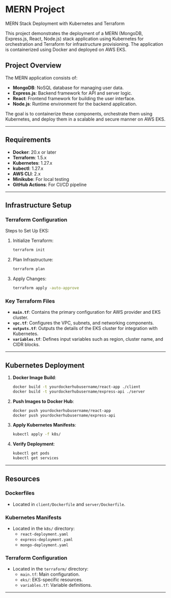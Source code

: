 # MERN Project

MERN Stack Deployment with Kubernetes and Terraform

This project demonstrates the deployment of a MERN (MongoDB, Express.js, React, Node.js) stack application using Kubernetes for orchestration and Terraform for infrastructure provisioning. The application is containerized using Docker and deployed on AWS EKS.

## Project Overview

The MERN application consists of:
- **MongoDB**: NoSQL database for managing user data.
- **Express.js**: Backend framework for API and server logic.
- **React**: Frontend framework for building the user interface.
- **Node.js**: Runtime environment for the backend application.

The goal is to containerize these components, orchestrate them using Kubernetes, and deploy them in a scalable and secure manner on AWS EKS.

---

## Requirements

- **Docker**: 20.x or later
- **Terraform**: 1.5.x
- **Kubernetes**: 1.27.x
- **kubectl**: 1.27.x
- **AWS CLI**: 2.x
- **Minikube**: For local testing
- **GitHub Actions**: For CI/CD pipeline

---

## Infrastructure Setup

### Terraform Configuration

Steps to Set Up EKS:

1. Initialize Terraform:
   ```bash
   terraform init
   ```

2. Plan Infrastructure:
   ```bash
   terraform plan
   ```

3. Apply Changes:
   ```bash
   terraform apply -auto-approve
   ```

### Key Terraform Files

- **`main.tf`**: Contains the primary configuration for AWS provider and EKS cluster.
- **`vpc.tf`**: Configures the VPC, subnets, and networking components.
- **`outputs.tf`**: Outputs the details of the EKS cluster for integration with Kubernetes.
- **`variables.tf`**: Defines input variables such as region, cluster name, and CIDR blocks.

---

## Kubernetes Deployment

1. **Docker Image Build**:
   ```bash
   docker build -t yourdockerhubusername/react-app ./client
   docker build -t yourdockerhubusername/express-api ./server
   ```

2. **Push Images to Docker Hub**:
   ```bash
   docker push yourdockerhubusername/react-app
   docker push yourdockerhubusername/express-api
   ```

3. **Apply Kubernetes Manifests**:
   ```bash
   kubectl apply -f k8s/
   ```

4. **Verify Deployment**:
   ```bash
   kubectl get pods
   kubectl get services
   ```

---

## Resources

### Dockerfiles
- Located in `client/Dockerfile` and `server/Dockerfile`.

### Kubernetes Manifests
- Located in the `k8s/` directory:
  - `react-deployment.yaml`
  - `express-deployment.yaml`
  - `mongo-deployment.yaml`

### Terraform Configuration
- Located in the `terraform/` directory:
  - `main.tf`: Main configuration.
  - `eks/`: EKS-specific resources.
  - `variables.tf`: Variable definitions.

---
